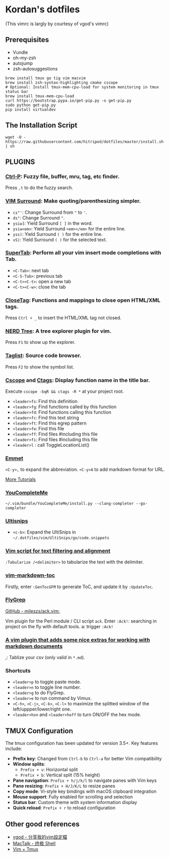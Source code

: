 Kordan's dotfiles
==============
(This vimrc is largly by courtesy of vgod's vimrc)

Prerequisites
-------------

- Vundle
- oh-my-zsh
- autojump
- zsh-autosuggestions

```shell
brew install tmux go tig vim macvim
brew install zsh-syntax-highlighting cmake cscope
# Optional: Install tmux-mem-cpu-load for system monitoring in tmux status bar
brew install tmux-mem-cpu-load
curl https://bootstrap.pypa.io/get-pip.py -o get-pip.py
sudo python get-pip.py
pip install virtualdev
```

The Installation Script
-----------------------

`wget -O - https://raw.githubusercontent.com/hitripod/dotfiles/master/install.sh | sh`

PLUGINS
-------


### [Ctrl-P](http://www.github.com/kien/ctrlp.vim.git): Fuzzy file, buffer, mru, tag, etc finder.

Press `,t` to do the fuzzy search.

### [VIM Surround](http://www.github.com/tpope/vim-surround): Make quoting/parenthesizing simpler.

* `cs"'`:      Change Surround from `"` to `'`.
* `ds"`:       Change Surround `"`.
* `ysiw]`:     Yield Surround `[ ]` in the word.
* `ysiw<em>`:  Yield Surround `<em></em>` for the entire line.
* `yss)`:      Yield Surround `( )` for the entire line.
* `vS)`:      Yield Surround `( )` for the selected text.

### [SuperTab](http://www.github.com/ervandew/supertab): Perform all your vim insert mode completions with Tab.

* `<C-Tab>`:    next tab
* `<C-S-Tab>`:  previous tab
* `<C-t><C-t>`: open a new tab
* `<C-t><C-w>`: close the tab

### [CloseTag](http://www.github.com/vim-scripts/closetag.vim): Functions and mappings to close open HTML/XML tags.

Press `Ctrl + _` to insert the HTML/XML tag not closed.

### [NERD Tree](http://www.github.com/scrooloose/nerdtree): A tree explorer plugin for vim.

Press `F1` to show up the explorer.

### [Taglist](http://www.github.com/vim-scripts/taglist.vim): Source code browser.

Press `F2` to show the symbol list.

### [Cscope](http://www.github.com/vim-scripts/cscope.vim) and [Ctags](http://www.github.com/vim-scripts/ctags.vim): Display function name in the title bar.

Execute `cscope -bqR && ctags -R *` at your project root.

* `<leader>fs`: Find this definition
* `<leader>fg`: Find functions called by this function
* `<leader>fd`: Find functions calling this function
* `<leader>fc`: Find this text string
* `<leader>ft`: Find this egrep pattern
* `<leader>fe`: Find this file
* `<leader>ff`: Find files #including this file
* `<leader>fi`: Find files #including this file
* `<leader>l` : call ToggleLocationList()

### [Emmet](https://github.com/mattn/emmet-vim)

`<C-y>,` to expand the abbreviation.
`<C-y>A` to add markdown format for URL.

[More Tutorials](https://raw.githubusercontent.com/mattn/emmet-vim/master/TUTORIAL)

### [YouCompleteMe](https://github.com/Valloric/YouCompleteMe)

    ~/.vim/bundle/YouCompleteMe/install.py --clang-completer --go-completer

### [Ultisnips](https://github.com/SirVer/ultisnips)

* `<c-b>`: Expand the UltiSnips in `~/.dotfiles/vim/UltiSnips/go/code.snippets`


### [Vim script for text filtering and alignment](https://github.com/godlygeek/tabular)

`:Tabularize /<delimiter>` to tabularize the text with the delimiter.

### [vim-markdown-toc](https://github.com/mzlogin/vim-markdown-toc)

Firstly, enter `:GenTocGFM` to generate ToC, and update it by `:UpdateToc`.

### [FlyGrep](https://github.com/hitripod/FlyGrep.vim)

[GitHub - mileszs/ack.vim: ](https://github.com/mileszs/ack.vim)

Vim plugin for the Perl module / CLI script `ack`. Enter `:Ack!`: searching in project on the fly with default tools.
<leader>a: trigger `:Ack!`

### [A vim plugin that adds some nice extras for working with markdown documents](https://github.com/SidOfc/mkdx)

<leader>,: Tablize your csv (only valid in `*.md`).

### Shortcuts

* `<leader>p` to toggle paste mode.
* `<leader>n` to toggle line number.
* `<leader>g` to do FlyGrep.
* `<leader>e` to run command by Vimux.
* `<C-h>`, `<C-j>`, `<C-k>`, `<C-l>` to maximize the splitted window of the left/uppper/lower/right one.
* `<leader>hon` and `<leader>hoff` to turn ON/OFF the hex mode.

TMUX Configuration
------------------

The tmux configuration has been updated for version 3.5+. Key features include:

* **Prefix key**: Changed from `Ctrl-b` to `Ctrl-a` for better Vim compatibility
* **Window splits**: 
  - `Prefix + v`: Horizontal split
  - `Prefix + b`: Vertical split (15% height)
* **Pane navigation**: `Prefix + h/j/k/l` to navigate panes with Vim keys
* **Pane resizing**: `Prefix + H/J/K/L` to resize panes
* **Copy mode**: Vi-style key bindings with macOS clipboard integration
* **Mouse support**: Fully enabled for scrolling and selection
* **Status bar**: Custom theme with system information display
* **Quick reload**: `Prefix + r` to reload configuration

Other good references
---------------------

* [vgod - 分享我的vim設定檔](http://blog.vgod.tw/2011/03/19/vimrc/?utm_source=feedburner&utm_medium=feed&utm_campaign=Feed%3A+vgod%2Fblog+%28vgod%27s+blog%29&utm_content=Google+Reader)
* [MacTalk - 终极 Shell](http://macshuo.com/?p=676)
* [Vim + Tmux](http://nicknisi.com/posts/2015-02-25-vim-tmux/)
